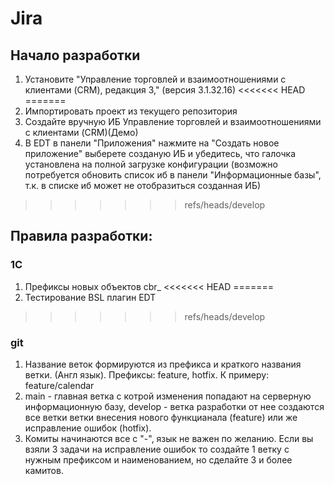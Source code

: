 # Jira

## Начало разработки
1. Установите "Управление торговлей и взаимоотношениями с клиентами (CRM), редакция 3," (версия 3.1.32.16)
<<<<<<< HEAD
=======
2. Импортировать проект из текущего репозитория
3. Создайте вручную ИБ Управление торговлей и взаимоотношениями с клиентами (CRM)(Демо)
4. В EDT в панели "Приложения" нажмите на "Создать новое приложение" выберете созданую ИБ и убедитесь, что галочка установлена на полной загрузке конфигурации (возможно потребуется обновить список иб в панели "Информационные базы", т.к. в списке иб может не отобразиться созданная ИБ)
>>>>>>> refs/heads/develop

## Правила разработки:
### 1С
1. Префиксы новых объектов cbr_
<<<<<<< HEAD
=======
2. Тестирование BSL плагин EDT
>>>>>>> refs/heads/develop

### git
1. Название веток формируются из префикса и краткого названия ветки. (Англ язык). Префиксы: feature, hotfix. К примеру: feature/calendar
2. main - главная ветка с котрой изменения попадают на серверную информационную базу, develop - ветка разработки от нее создаются все ветки ветки внесения нового функцианала (feature) или же исправление ошибок (hotfix).
3. Комиты начинаются все с "-", язык не важен по желанию. Если вы взяли 3 задачи на исправление ошибок то создайте 1 ветку с нужным префиксом и наименованием, но сделайте 3 и более камитов.
